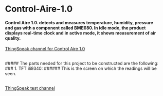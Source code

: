 # Control-Aire-1.0

#### Control Aire 1.0. detects and measures temperature, humidity, pressure and gas with a component called BME680. In idle mode, the product displays real-time clock and in active mode, it shows measurement of air quality.

[ThingSpeak channel for Control Aire 1.0](https://thingspeak.com/channels/1222961/private_show)

<br /> 
 ##### The parts needed for this project to be constructed are the following:
 ### 1. TFT ili9340: 
###### This is the screen on which the readings will be seen.
 <br /> 
 
 <br />


[ThingSpeak test channel](https://thingspeak.com/channels/1223435/private_show "ThingSpeak test channel")



